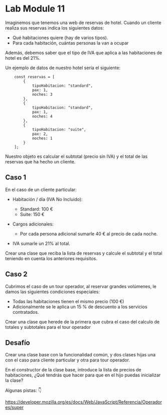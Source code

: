 # **Lab Module 11**

Imaginemos que tenemos una web de reservas de hotel. Cuando un cliente realiza sus reservas indica los siguientes datos:

- Qué habitaciones quiere (hay de varios tipos).
- Para cada habitación, cuántas personas la van a ocupar

Además, debemos saber que el tipo de IVA que aplica a las habitaciones de hotel es del 21%.

Un ejemplo de datos de nuestro hotel sería el siguiente:

        const reservas = [
            {
                tipoHabitacion: "standard",
                pax: 1,
                noches: 3
            },
            {
                tipoHabitacion: "standard",
                pax: 1,
                noches: 4
            },
            {
                tipoHabitacion: "suite",
                pax: 2,
                noches: 1
            }
        ];

Nuestro objeto es calcular el subtotal (precio sin IVA) y el total de las reservas que ha hecho un cliente.

## **Caso 1**

En el caso de un cliente particular:

- Habitación / día (IVA No Incluido):
    - Standard: 100 €
    - Suite: 150 €

- Cargos adicionales:
    - Por cada persona adicional sumarle 40 € al precio de cada noche.

- IVA sumarle un 21% al total.

Crear una clase que reciba la lista de reservas y calcule el subtotal y el total teniendo en cuenta los anteriores requisitos.

## **Caso 2**

Cubrimos el caso de un tour operador, al reservar grandes volúmenes, le damos las siguientes condiciones especiales:

- Todas las habitaciones tienen el mismo precio (100 €)
- Adicionalmente se le aplica un 15 % de descuento a los servicios contratados.

Crear una clase que herede de la primera que cubra el caso del calculo de totales y subtotales para el tour operador

## **Desafío**

Crear una clase base con la funcionalidad común, y dos clases hijas una con el caso para cliente particular y otra para tour
operador.

En el constructor de la clase base, introduce la lista de precios de habitaciones, ¿Qué tendrás que hacer para que en el hijo
puedas inicializar la clase?

Algunas pistas: 👇

https://developer.mozilla.org/es/docs/Web/JavaScript/Referencia/Operadores/super
